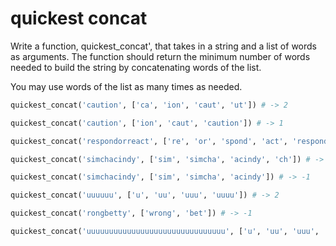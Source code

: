 # quickest concat

Write a function, quickest_concat', that takes in a string and a list of words as arguments. The function should return the minimum number of words needed to build the string by concatenating words of the list.

You may use words of the list as many times as needed.

```python
quickest_concat('caution', ['ca', 'ion', 'caut', 'ut']) # -> 2
```

```python
quickest_concat('caution', ['ion', 'caut', 'caution']) # -> 1
```

```python
quickest_concat('respondorreact', ['re', 'or', 'spond', 'act', 'respond']) # -> 4
```

```python
quickest_concat('simchacindy', ['sim', 'simcha', 'acindy', 'ch']) # -> 3
```

```python
quickest_concat('simchacindy', ['sim', 'simcha', 'acindy']) # -> -1
```

```python
quickest_concat('uuuuuu', ['u', 'uu', 'uuu', 'uuuu']) # -> 2
```

```python
quickest_concat('rongbetty', ['wrong', 'bet']) # -> -1
```

```python
quickest_concat('uuuuuuuuuuuuuuuuuuuuuuuuuuuuuuu', ['u', 'uu', 'uuu', 'uuuu', 'uuuuu']) # -> 7
```
